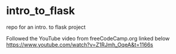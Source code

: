 # intro_to_flask
repo for an intro. to flask project

Followed the YouTube video from freeCodeCamp.org linked below https://www.youtube.com/watch?v=Z1RJmh_OqeA&t=1166s
